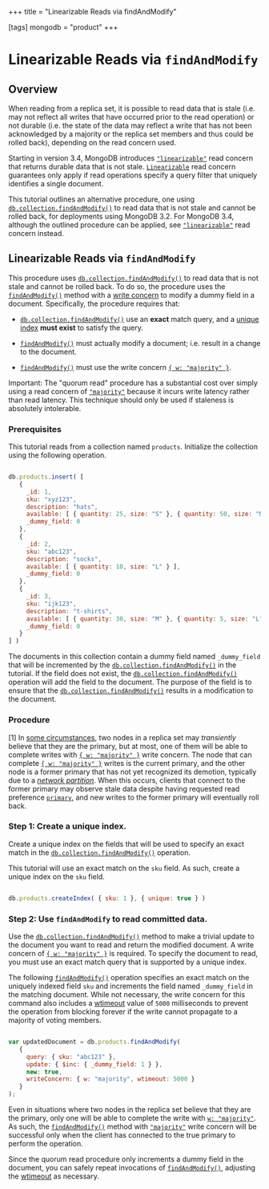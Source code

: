 +++
title = "Linearizable Reads via findAndModify"

[tags]
mongodb = "product"
+++

# Linearizable Reads via ``findAndModify``


## Overview

When reading from a replica set, it is possible to read data that is
stale (i.e. may not reflect all writes that have occurred prior to the
read operation) or not durable (i.e. the state of the data may reflect
a write that has not been acknowledged by a majority or the replica set
members and thus could be rolled back), depending on the read concern
used.

Starting in version 3.4, MongoDB introduces
[``"linearizable"``](https://docs.mongodb.com/manual/reference/read-concern/#readconcern."linearizable") read concern that returns durable data
that is not stale. [``Linearizable``](https://docs.mongodb.com/manual/reference/read-concern/#readconcern."linearizable") read
concern guarantees only apply if read operations specify a query filter
that uniquely identifies a single document.

This tutorial outlines an alternative procedure, one using
[``db.collection.findAndModify()``](https://docs.mongodb.com/manual/reference/method/db.collection.findAndModify/#db.collection.findAndModify) to read data that is not stale
and cannot be rolled back, for deployments using MongoDB 3.2. For
MongoDB 3.4, although the outlined procedure can be applied, see
[``"linearizable"``](https://docs.mongodb.com/manual/reference/read-concern/#readconcern."linearizable") read concern instead.


## Linearizable Reads via ``findAndModify``

This procedure uses [``db.collection.findAndModify()``](https://docs.mongodb.com/manual/reference/method/db.collection.findAndModify/#db.collection.findAndModify) to read
data that is not stale and cannot be rolled back. To do so, the
procedure uses the [``findAndModify()``](https://docs.mongodb.com/manual/reference/method/db.collection.findAndModify/#db.collection.findAndModify) method with
a [write concern](https://docs.mongodb.com/manual/reference/write-concern/#write-concern) to modify a dummy field in a
document. Specifically, the procedure requires that:

* [``db.collection.findAndModify()``](https://docs.mongodb.com/manual/reference/method/db.collection.findAndModify/#db.collection.findAndModify) use an **exact** match query, and a [unique index](https://docs.mongodb.com/manual/core/index-unique) **must exist** to satisfy the query.

* [``findAndModify()``](https://docs.mongodb.com/manual/reference/method/db.collection.findAndModify/#db.collection.findAndModify) must actually modify a document; i.e. result in a change to the document.

* [``findAndModify()``](https://docs.mongodb.com/manual/reference/method/db.collection.findAndModify/#db.collection.findAndModify) must use the write concern [``{ w: "majority" }``](https://docs.mongodb.com/manual/reference/write-concern/#writeconcern."majority").

Important: The "quorum read" procedure has a substantial cost over simply using a read concern of [``"majority"``](https://docs.mongodb.com/manual/reference/read-concern/#readconcern."majority") because it incurs write latency rather than read latency. This technique should only be used if staleness is absolutely intolerable.


### Prerequisites

This tutorial reads from a collection named ``products``. Initialize
the collection using the following operation.

```javascript

db.products.insert( [
   {
     _id: 1,
     sku: "xyz123",
     description: "hats",
     available: [ { quantity: 25, size: "S" }, { quantity: 50, size: "M" } ],
     _dummy_field: 0
   },
   {
     _id: 2,
     sku: "abc123",
     description: "socks",
     available: [ { quantity: 10, size: "L" } ],
     _dummy_field: 0
   },
   {
     _id: 3,
     sku: "ijk123",
     description: "t-shirts",
     available: [ { quantity: 30, size: "M" }, { quantity: 5, size: "L" } ],
     _dummy_field: 0
   }
] )

```

The documents in this collection contain a dummy field named
``_dummy_field`` that will be incremented by the
[``db.collection.findAndModify()``](https://docs.mongodb.com/manual/reference/method/db.collection.findAndModify/#db.collection.findAndModify) in the tutorial. If the field
does not exist, the [``db.collection.findAndModify()``](https://docs.mongodb.com/manual/reference/method/db.collection.findAndModify/#db.collection.findAndModify) operation
will add the field to the document. The purpose of the field is to
ensure that the [``db.collection.findAndModify()``](https://docs.mongodb.com/manual/reference/method/db.collection.findAndModify/#db.collection.findAndModify) results in a
modification to the document.


### Procedure

[1] In [some circumstances](https://docs.mongodb.com/manual/reference/read-preference/#edge-cases), two nodes in a replica set may *transiently* believe that they are the primary, but at most, one of them will be able to complete writes with [``{ w: "majority" }``](https://docs.mongodb.com/manual/reference/write-concern/#writeconcern."majority") write concern. The node that can complete [``{ w: "majority" }``](https://docs.mongodb.com/manual/reference/write-concern/#writeconcern."majority") writes is the current primary, and the other node is a former primary that has not yet recognized its demotion, typically due to a [*network partition*](https://docs.mongodb.com/manual/reference/glossary/#term-network-partition). When this occurs, clients that connect to the former primary may observe stale data despite having requested read preference [``primary``](https://docs.mongodb.com/manual/reference/read-preference/#primary), and new writes to the former primary will eventually roll back.


### Step 1: Create a unique index.

Create a unique index on the fields that will be used to specify an
exact match in the [``db.collection.findAndModify()``](https://docs.mongodb.com/manual/reference/method/db.collection.findAndModify/#db.collection.findAndModify) operation.

This tutorial will use an exact match on the ``sku`` field. As such,
create a unique index on the ``sku`` field.

```javascript

db.products.createIndex( { sku: 1 }, { unique: true } )

```


### Step 2: Use ``findAndModify`` to read committed data.

Use the [``db.collection.findAndModify()``](https://docs.mongodb.com/manual/reference/method/db.collection.findAndModify/#db.collection.findAndModify) method to make a
trivial update to the document you want to read and return the
modified document. A write concern of [``{ w: "majority" }``](https://docs.mongodb.com/manual/reference/write-concern/#writeconcern."majority") is required. To specify the document to read, you must
use an exact match query that is supported by a unique index.

The following [``findAndModify()``](https://docs.mongodb.com/manual/reference/method/db.collection.findAndModify/#db.collection.findAndModify) operation
specifies an exact match on the uniquely indexed field ``sku`` and
increments the field named ``_dummy_field`` in the matching document.
While not necessary, the write concern for this command also includes
a [wtimeout](https://docs.mongodb.com/manual/reference/write-concern/#wc-wtimeout) value of ``5000`` milliseconds to prevent the
operation from blocking forever if the write cannot propagate to a
majority of voting members.

```javascript

var updatedDocument = db.products.findAndModify(
   {
     query: { sku: "abc123" },
     update: { $inc: { _dummy_field: 1 } },
     new: true,
     writeConcern: { w: "majority", wtimeout: 5000 }
   }
);

```

Even in situations where two nodes in the replica set believe that
they are the primary, only one will be able to complete the write with
[``w: "majority"``](https://docs.mongodb.com/manual/reference/write-concern/#writeconcern."majority"). As such, the
[``findAndModify()``](https://docs.mongodb.com/manual/reference/method/db.collection.findAndModify/#db.collection.findAndModify) method with
[``"majority"``](https://docs.mongodb.com/manual/reference/write-concern/#writeconcern."majority") write concern will be successful only when
the client has connected to the true primary to perform the operation.

Since the quorum read procedure only increments a dummy field in the
document, you can safely repeat invocations of
[``findAndModify()``](https://docs.mongodb.com/manual/reference/method/db.collection.findAndModify/#db.collection.findAndModify), adjusting the
[wtimeout](https://docs.mongodb.com/manual/reference/write-concern/#wc-wtimeout) as necessary.
